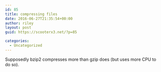 ```yaml
---
id: 85
title: compressing files
date: 2016-06-27T21:35:54+00:00
author: riley
layout: post
guid: https://scooterx3.net/?p=85

categories:
  - Uncategorized
---
```

Supposedly bzip2 compresses more than gzip does (but uses more CPU to do so).

&nbsp;